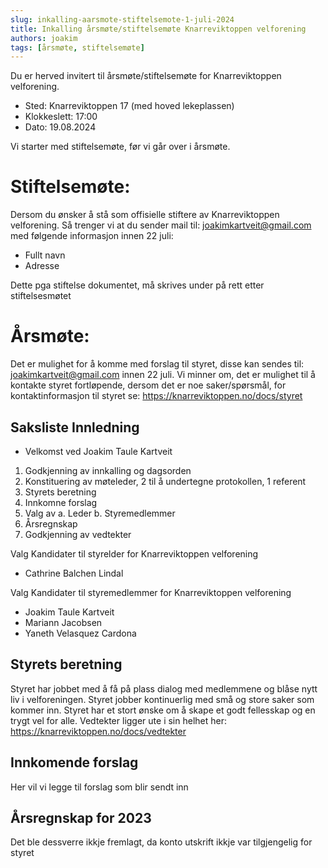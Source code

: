 ```yaml
---
slug: inkalling-aarsmote-stiftelsemote-1-juli-2024
title: Inkalling årsmøte/stiftelsemøte Knarreviktoppen velforening
authors: joakim
tags: [årsmøte, stiftelsemøte]
---
```



Du er herved invitert til årsmøte/stiftelsemøte for Knarreviktoppen velforening.

<!--truncate-->
- Sted: Knarreviktoppen 17 (med hoved lekeplassen)
- Klokkeslett: 17:00
- Dato: 19.08.2024

Vi starter med stiftelsemøte, før vi går over i årsmøte.

# Stiftelsemøte:
Dersom du ønsker å stå som offisielle stiftere av Knarreviktoppen velforening.
Så trenger vi at du sender mail til: joakimkartveit@gmail.com med følgende informasjon
innen 22 juli:

- Fullt navn
- Adresse

Dette pga stiftelse dokumentet, må skrives under på rett etter stiftelsesmøtet


# Årsmøte:
Det er mulighet for å komme med forslag til styret, disse kan sendes til:
joakimkartveit@gmail.com innen 22 juli. Vi minner om, det er mulighet til å kontakte styret
fortløpende, dersom det er noe saker/spørsmål, for kontaktinformasjon til styret se:
https://knarreviktoppen.no/docs/styret

## Saksliste Innledning
- Velkomst ved Joakim Taule Kartveit
1. Godkjenning av innkalling og dagsorden
2. Konstituering av møteleder, 2 til å undertegne protokollen, 1 referent
3. Styrets beretning
4. Innkomne forslag
5. Valg av
   a. Leder
   b. Styremedlemmer
6. Årsregnskap
7. Godkjenning av vedtekter


Valg Kandidater til styrelder for Knarreviktoppen velforening
   * Cathrine Balchen Lindal

Valg Kandidater til styremedlemmer for Knarreviktoppen velforening
   * Joakim Taule Kartveit
   * Mariann Jacobsen
   * Yaneth Velasquez Cardona

## Styrets beretning
Styret har jobbet med å få på plass dialog med medlemmene og blåse nytt liv i
velforeningen.
Styret jobber kontinuerlig med små og store saker som kommer inn.
Styret har et stort ønske om å skape et godt fellesskap og en trygt vel for alle.
Vedtekter ligger ute i sin helhet her:
https://knarreviktoppen.no/docs/vedtekter
  
## Innkomende forslag
Her vil vi legge til forslag som blir sendt inn

## Årsregnskap for 2023
Det ble dessverre ikkje fremlagt, da konto utskrift ikkje var tilgjengelig for styret
